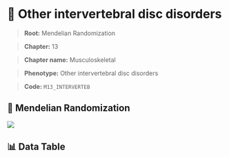 # 🧪 Other intervertebral disc disorders

> **Root:** Mendelian Randomization

> **Chapter:** 13  

> **Chapter name:** Musculoskeletal

> **Phenotype:** Other intervertebral disc disorders  

> **Code:** `M13_INTERVERTEB`

## 🧬 Mendelian Randomization  

<img src="/MR/Figures/Forward/M13_INTERVERTEB.png"/>

## 📊 Data Table

<CsvTableMRF src="/MR_Data/Forward/M13_INTERVERTEB.csv"/>
